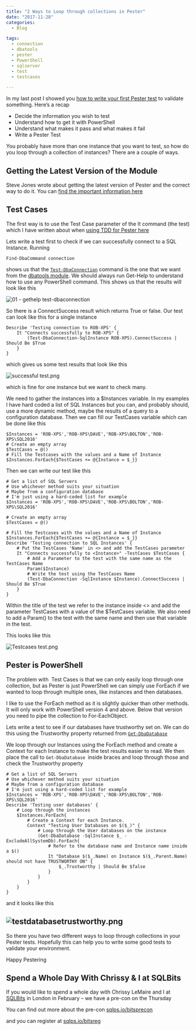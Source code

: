 ```yaml
---
title: "2 Ways to Loop through collections in Pester"
date: "2017-11-28"
categories:
  - Blog

tags:
  - connection
  - dbatools
  - pester
  - PowerShell
  - sqlserver
  - test
  - testcases

---
```

In my last post I showed you [how to write your first Pester test](https://blog.robsewell.com/write-your-first-pester-test-today/) to validate something. Here’s a recap

*   Decide the information you wish to test
*   Understand how to get it with PowerShell
*   Understand what makes it pass and what makes it fail
*   Write a Pester Test

You probably have more than one instance that you want to test, so how do you loop through a collection of instances? There are a couple of ways.

Getting the Latest Version of the Module
----------------------------------------

Steve Jones wrote about getting the latest version of Pester and the correct way to do it. You can [find the important information here](https://voiceofthedba.com/2017/11/27/installing-pester/)

Test Cases
----------

The first way is to use the Test Case parameter of the It command (the test) which I have written about when [using TDD for Pester here](https://blog.robsewell.com/writing-dynamic-and-random-tests-cases-for-pester/)

Lets write a test first to check if we can successfully connect to a SQL Instance. Running

`Find-DbaCommand connection`

shows us that the [`Test-DbaConnection`](https://dbatools.io/functions/test-dbaconnection/) command is the one that we want from the [dbatools module](http://dbatools.io). We should always run Get-Help to understand how to use any PowerShell command. This shows us that the results will look like this

![01 - gethelp test-dbaconnection](https://blog.robsewell.com/assets/uploads/2017/11/01-gethelp-test-dbaconnection.png)

So there is a ConnectSuccess result which returns True or false. Our test can look like this for a single instance
```
Describe 'Testing connection to ROB-XPS' {
    It "Connects successfully to ROB-XPS" {
        (Test-DbaConnection-SqlInstance ROB-XPS).ConnectSuccess | Should Be $True
    }
}
```
which gives us some test results that look like this

![successful test.png](https://blog.robsewell.com/assets/uploads/2017/11/successful-test.png)

which is fine for one instance but we want to check many.

We need to gather the instances into a $Instances variable. In my examples I have hard coded a list of SQL Instances but you can, and probably should, use a more dynamic method, maybe the results of a query to a configuration database. Then we can fill our TestCases variable which can be done like this
```
$Instances = 'ROB-XPS','ROB-XPS\DAVE','ROB-XPS\BOLTON','ROB-XPS\SQL2016'
# Create an empty array
$TestCases = @()
# Fill the Testcases with the values and a Name of Instance
$Instances.ForEach{$TestCases += @{Instance = $_}}
```
Then we can write our test like this
```
# Get a list of SQL Servers
# Use whichever method suits your situation
# Maybe from a configuration database
# I'm just using a hard-coded list for example
$Instances = 'ROB-XPS','ROB-XPS\DAVE','ROB-XPS\BOLTON','ROB-XPS\SQL2016'

# Create an empty array
$TestCases = @()

# Fill the Testcases with the values and a Name of Instance
$Instances.ForEach{$TestCases += @{Instance = $_}}
Describe 'Testing connection to SQL Instances' {
    # Put the TestCases 'Name' in <> and add the TestCases parameter
    It "Connects successfully to <Instance>" -TestCases $TestCases {
        # Add a Parameter to the test with the same name as the TestCases Name
        Param($Instance)
        # Write the test using the TestCases Name
        (Test-DbaConnection -SqlInstance $Instance).ConnectSuccess | Should Be $True
    }
}
```
Within the title of the test we refer to the instance inside <> and add the parameter TestCases with a value of the $TestCases variable. We also need to add a Param() to the test with the same name and then use that variable in the test.

This looks like this

![Testcases test.png](https://blog.robsewell.com/assets/uploads/2017/11/Testcases-test.png)

Pester is PowerShell
--------------------

The problem with  Test Cases is that we can only easily loop through one collection, but as Pester is just PowerShell we can simply use ForEach if we wanted to loop through multiple ones, like instances and then databases.

I like to use the ForEach method as it is slightly quicker than other methods. It will only work with PowerShell version 4 and above. Below that version you need to pipe the collection to For-EachObject.

Lets write a test to see if our databases have trustworthy set on. We can do this using the Trustworthy property returned from [`Get-DbaDatabase`](https://dbatools.io/functions/Get-DbaDatabase/)

We loop through our Instances using the ForEach method and create a Context for each Instance to make the test results easier to read. We then place the call to `Get-DbaDatabase `inside braces and loop through those and check the Trustworthy property
```
# Get a list of SQL Servers
# Use whichever method suits your situation
# Maybe from a configuration database
# I'm just using a hard-coded list for example
$Instances = 'ROB-XPS','ROB-XPS\DAVE','ROB-XPS\BOLTON','ROB-XPS\SQL2016'
Describe 'Testing user databases' {
    # Loop through the instances
    $Instances.ForEach{
        # Create a Context for each Instance.
        Context "Testing User Databases on $($_)" {
            # Loop through the User databases on the instance
            (Get-DbaDatabase -SqlInstance $_ -ExcludeAllSystemDb).ForEach{
                # Refer to the database name and Instance name inside a $()
                It "Database $($_.Name) on Instance $($_.Parent.Name) should not have TRUSTWORTHY ON" {
                    $_.Trustworthy | Should Be $false
                }
            }
        }
    }
}
```
and it looks like this

![testdatabasetrustworthy.png](https://blog.robsewell.com/assets/uploads/2017/11/testdatabasetrustworthy.png)
------------------------------------------------------------------------------------------------------------------------------------

So there you have two different ways to loop through collections in your Pester tests. Hopefully this can help you to write some good tests to validate your environment.

Happy Pestering

Spend a Whole Day With Chrissy & I at SQLBits
---------------------------------------------

If you would like to spend a whole day with Chrissy LeMaire and I at [SQLBits](http://sqlbits.com) in London in February – we have a pre-con on the Thursday

You can find out more about the pre-con [sqlps.io/bitsprecon](http://sqlps.io/bitsprecon)

and you can register at [sqlps.io/bitsreg](http://sqlps.io/bitsreg)

